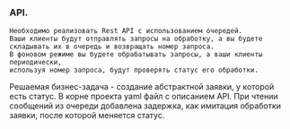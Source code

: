 ### API.

    Необходимо реализовать Rest API с использованием очередей.
    Ваши клиенты будут отправлять запросы на обработку, а вы будете складывать их в очередь и возвращать номер запроса.
    В фоновом режиме вы будете обрабатывать запросы, а ваши клиенты периодически, 
    используя номер запроса, будут проверять статус его обработки.

Решаемая бизнес-задача - создание абстрактной заявки, у которой есть статус.
В корне проекта yaml файл с описанием API.
При чтении сообщений из очереди добавлена задержка, как имитация обработки заявки, после которой меняется статус.